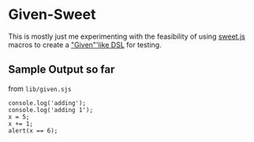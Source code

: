 # Given-Sweet

This is mostly just me experimenting with the feasibility of using [sweet.js](https://github.com/mozilla/sweet.js) macros to create a ["Given"'like DSL](https://github.com/searls/jasmine-given) for testing.

## Sample Output so far

from `lib/given.sjs`

```
console.log('adding');
console.log('adding 1');
x = 5;
x += 1;
alert(x == 6);
```
